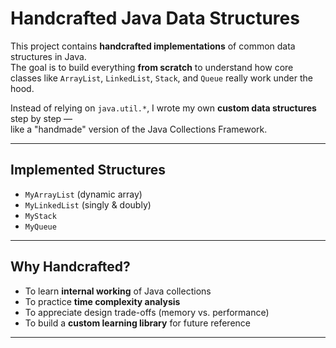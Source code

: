 
# Handcrafted Java Data Structures 

This project contains **handcrafted implementations** of common data structures in Java.  
The goal is to build everything **from scratch** to understand how core classes like `ArrayList`, `LinkedList`, `Stack`, and `Queue` really work under the hood.

Instead of relying on `java.util.*`, I wrote my own **custom data structures** step by step —  
like a "handmade" version of the Java Collections Framework.

---

##  Implemented Structures

-  `MyArrayList` (dynamic array)  
-  `MyLinkedList` (singly & doubly)  
-  `MyStack`  
-  `MyQueue`  

---

##  Why Handcrafted?
- To learn **internal working** of Java collections  
- To practice **time complexity analysis**  
- To appreciate design trade-offs (memory vs. performance)  
- To build a **custom learning library** for future reference  

---
